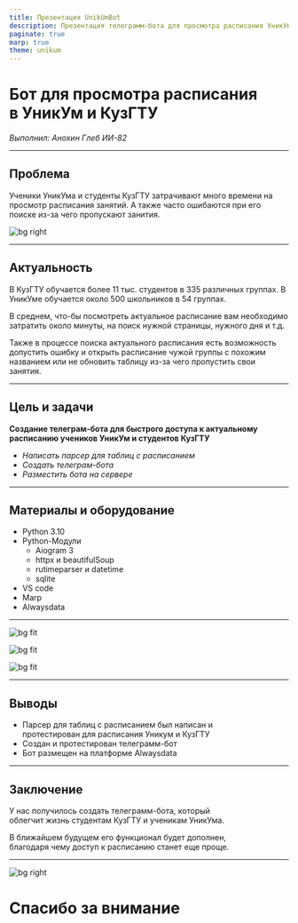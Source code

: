 ```yaml
---
title: Презентация UnikUmBot
description: Презентация телеграмм-бота для просмотра расписания УникУм и КузГТУ
paginate: true
marp: true
theme: unikum
---
```

<!-- _paginate: false -->
<!-- _header: <img src=https://philanthropy.ru/wp-content/uploads/2019/11/fond-andreya-melnichenko.png width=400 > -->

# Бот для просмотра расписания<br>в УникУм и КузГТУ

*Выполнил: Анохин Глеб ИИ-82*

---

## Проблема 

Ученики УникУма и студенты КузГТУ затрачивают много времени на просмотр расписания занятий.
А также часто ошибаются при его поиске из-за чего пропускают занития. 

![bg right](https://gifdb.com/images/file/weird-smiling-hacker-ulgqo4kj4i7ituwj.gif)

---

## Актуальность

В КузГТУ обучается более 11 тыс. студентов в 335 различных группах. В УникУме обучается около 500 школьников в 54 группах.

В среднем, что-бы посмотреть актуальное расписание вам необходимо затратить около минуты, на поиск нужной страницы, нужного дня и т.д. 

Также в процессе поиска актуального расписания есть возможность допустить ошибку и открыть расписание чужой группы с похожим названием или не обновить таблицу из-за чего пропустить свои занятия.

---

## Цель и задачи

**Создание телеграм-бота для быстрого доступа к актуальному расписанию учеников УникУм и студентов КузГТУ**

- *Написать парсер для таблиц с расписанием*
- *Создать телеграм-бота*
- *Разместить бота на сервере*

---

## Материалы и оборудование

- Python 3.10
- Python-Модули
  * Aiogram 3
  * httpx и beautifulSoup
  * rutimeparser и datetime
  * sqlite
- VS code
- Marp
- Alwaysdata

--- 

![bg fit](images/screenshot1.jpg)

![bg fit](images/screenshot2.jpg)

![bg fit](images/screenshot3.jpg)


---

## Выводы

- Парсер для таблиц с расписанием был написан и<br>протестирован для расписания Уникум и КузГТУ
- Создан и протестирован телеграмм-бот
- Бот размещен на платформе Alwaysdata

---

## Заключение

У нас получилось создать телеграмм-бота, который<br> облегчит жизнь студентам КузГТУ и ученикам УникУма.

В ближайшем будущем его функционал будет дополнен,<br> благодаря чему доступ к расписанию станет еще проще.

---

![bg right](images/qr.jpg)

# Спасибо за внимание 
